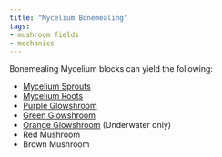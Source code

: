 ```yaml
---
title: "Mycelium Bonemealing"
tags:
- mushroom fields
- mechanics
---
```


Bonemealing Mycelium blocks can yield the following:  
- [Mycelium Sprouts](notes/block/mycelium_sproute)
- [Mycelium Roots](notes/block/mycelium_roots)
- [Purple Glowshroom](notes/block/purple_glowshroom)
- [Green Glowshroom](notes/block/green_glowshroom)
- [Orange Glowshroom](notes/block/orange_glowshroom) (Underwater only)
- Red Mushroom
- Brown Mushroom
